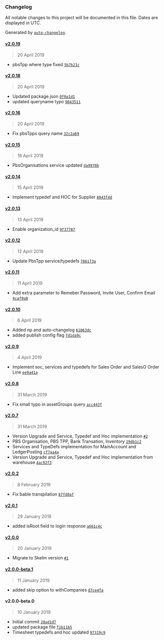 ### Changelog

All notable changes to this project will be documented in this file. Dates are displayed in UTC.

Generated by [`auto-changelog`](https://github.com/CookPete/auto-changelog).

#### [v2.0.19](https://github.com/KudooCloud/kudoo-graphql/compare/v2.0.18...v2.0.19)

> 20 April 2019

- pbsTpp where type fixed [`5b7b21c`](https://github.com/KudooCloud/kudoo-graphql/commit/5b7b21cd14e9ce3d6fc49364a929ffdf034ae7be)

#### [v2.0.18](https://github.com/KudooCloud/kudoo-graphql/compare/v2.0.16...v2.0.18)

> 20 April 2019

- Updated package.json [`0f0a1d1`](https://github.com/KudooCloud/kudoo-graphql/commit/0f0a1d10deb63e1d4b62771d302181f585db4a8f)
- updated queryname typo [`9843511`](https://github.com/KudooCloud/kudoo-graphql/commit/9843511b8b3389b259459802e02696c3c5037531)

#### [v2.0.16](https://github.com/KudooCloud/kudoo-graphql/compare/v2.0.15...v2.0.16)

> 20 April 2019

- Fix pbsTpps query name [`32c2a69`](https://github.com/KudooCloud/kudoo-graphql/commit/32c2a69450e66a17121838215a6476f645479e21)

#### [v2.0.15](https://github.com/KudooCloud/kudoo-graphql/compare/v2.0.14...v2.0.15)

> 18 April 2019

- PbsOrganisations service updated [`da9978b`](https://github.com/KudooCloud/kudoo-graphql/commit/da9978b7a0d0df6427d4cfb0a85a7181cf224845)

#### [v2.0.14](https://github.com/KudooCloud/kudoo-graphql/compare/v2.0.13...v2.0.14)

> 15 April 2019

- Implement typedef and HOC for Supplier [`8043f4d`](https://github.com/KudooCloud/kudoo-graphql/commit/8043f4ddf60697b2f070cf6cbeacd6739ce4a3b0)

#### [v2.0.13](https://github.com/KudooCloud/kudoo-graphql/compare/v2.0.12...v2.0.13)

> 13 April 2019

- Enable organization_id [`9f37787`](https://github.com/KudooCloud/kudoo-graphql/commit/9f37787e3980ba3e8035c4defb81c51d502f5ceb)

#### [v2.0.12](https://github.com/KudooCloud/kudoo-graphql/compare/v2.0.11...v2.0.12)

> 12 April 2019

- Update PbsTpp service/typedefs [`786173a`](https://github.com/KudooCloud/kudoo-graphql/commit/786173a3700b60451f538b1d58248170e6da0173)

#### [v2.0.11](https://github.com/KudooCloud/kudoo-graphql/compare/v2.0.10...v2.0.11)

> 11 April 2019

- Add extra parameter to Remeber Password, Invite User, Confirm Email [`4caf9a8`](https://github.com/KudooCloud/kudoo-graphql/commit/4caf9a85896e04bd6ca84600811106f5d0a7fb05)

#### [v2.0.10](https://github.com/KudooCloud/kudoo-graphql/compare/v2.0.9...v2.0.10)

> 6 April 2019

- Added np and auto-changelog [`61063dc`](https://github.com/KudooCloud/kudoo-graphql/commit/61063dc94a03161a0d472c7fe94241473554ef1a)
- added publish config flag [`7d1da9c`](https://github.com/KudooCloud/kudoo-graphql/commit/7d1da9cdac1533093a76db86613f50b5e9114c8c)

#### [v2.0.9](https://github.com/KudooCloud/kudoo-graphql/compare/v2.0.8...v2.0.9)

> 4 April 2019

- Implement soc, services and typedefs for Sales Order and SalesO Order Line [`ee9a41a`](https://github.com/KudooCloud/kudoo-graphql/commit/ee9a41af181b32321ddede9ea359e225fa83bd2a)

#### [v2.0.8](https://github.com/KudooCloud/kudoo-graphql/compare/v2.0.7...v2.0.8)

> 31 March 2019

- Fix small typo in assetGroups query [`acc443f`](https://github.com/KudooCloud/kudoo-graphql/commit/acc443fb11228ec0db9758c4e1aa4f5b85ddb588)

#### [v2.0.7](https://github.com/KudooCloud/kudoo-graphql/compare/v2.0.2...v2.0.7)

> 31 March 2019

- Version Upgrade and Service, Typedef and Hoc implementation [`#2`](https://github.com/KudooCloud/kudoo-graphql/pull/2)
- PBS Organisation, PBS TPP, Bank Transation, Inventory [`19db1c2`](https://github.com/KudooCloud/kudoo-graphql/commit/19db1c23e7225667ce3ae67a2220667842e80ba9)
- Services and TypeDefs implementation for MainAccount and LedgerPosting [`cf7aa4a`](https://github.com/KudooCloud/kudoo-graphql/commit/cf7aa4ab517274e44e2eafaae83b288d4cbde3e3)
- Version Upgrade and Service, Typedef and Hoc implementation from warehouse [`4ac92f3`](https://github.com/KudooCloud/kudoo-graphql/commit/4ac92f3cc24dd8821cc5fd9a11676b8c0ca36405)

#### [v2.0.2](https://github.com/KudooCloud/kudoo-graphql/compare/v2.0.1...v2.0.2)

> 8 February 2019

- Fix bable transpilation [`87fd0af`](https://github.com/KudooCloud/kudoo-graphql/commit/87fd0af16c6c4827441f1c62b6855bc821c07cc8)

#### [v2.0.1](https://github.com/KudooCloud/kudoo-graphql/compare/v2.0.0...v2.0.1)

> 29 January 2019

- added isRoot field to login response [`a661c4c`](https://github.com/KudooCloud/kudoo-graphql/commit/a661c4c33b7430989bb7082f1053ac807015c2b6)

#### [v2.0.0](https://github.com/KudooCloud/kudoo-graphql/compare/v2.0.0-beta.1...v2.0.0)

> 20 January 2019

- Migrate to Skelm version [`#1`](https://github.com/KudooCloud/kudoo-graphql/pull/1)

#### [v2.0.0-beta.1](https://github.com/KudooCloud/kudoo-graphql/compare/v2.0.0-beta.0...v2.0.0-beta.1)

> 11 January 2019

- added skip option to withCompanies [`d7ce4fa`](https://github.com/KudooCloud/kudoo-graphql/commit/d7ce4fa38dadcc52a4be0e083e1cfa1a6f7fe01a)

#### v2.0.0-beta.0

> 10 January 2019

- Initial commit [`28ad1d7`](https://github.com/KudooCloud/kudoo-graphql/commit/28ad1d7a7eddb1a603a110dd79c4bec59425b40e)
- updated package file [`f1b11b5`](https://github.com/KudooCloud/kudoo-graphql/commit/f1b11b57155d42925d74768699f16f333841a357)
- Timesheet typedefs and hoc updated [`97319c9`](https://github.com/KudooCloud/kudoo-graphql/commit/97319c9377aa3d2380999d7e4e9b920847eb5280)
